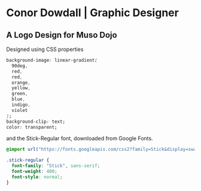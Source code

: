 # Conor Dowdall | Graphic Designer

## A Logo Design for Muso Dojo

Designed using CSS properties

```css
background-image: linear-gradient(
  90deg,
  red,
  red,
  orange,
  yellow,
  green,
  blue,
  indigo,
  violet
);
background-clip: text;
color: transparent;
```

and the Stick-Regular font, downloaded from Google Fonts.

```css
@import url("https://fonts.googleapis.com/css2?family=Stick&display=swap");

.stick-regular {
  font-family: "Stick", sans-serif;
  font-weight: 400;
  font-style: normal;
}
```
